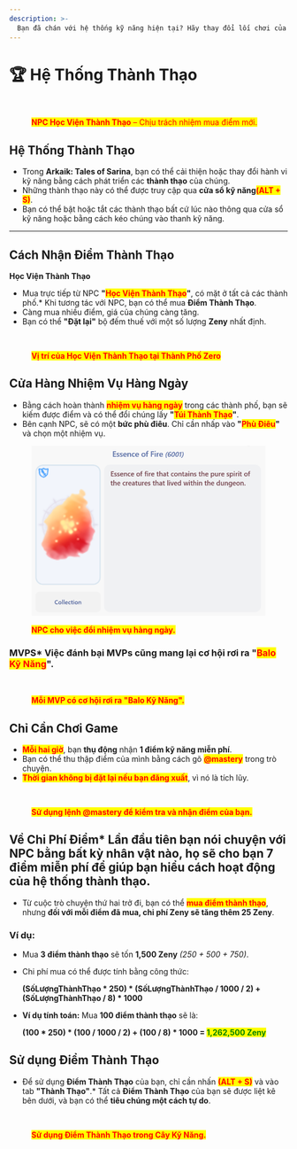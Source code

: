 ```yaml
---
description: >-
  Bạn đã chán với hệ thống kỹ năng hiện tại? Hãy thay đổi lối chơi của bạn với **Hệ Thống Thành Thạo**! Một meta mới, những build mới, và nhiều niềm vui hơn cho bạn!
---
```


# 🏆 Hệ Thống Thành Thạo

<figure><img src="../.gitbook/assets/11112.png" alt=""><figcaption><p><mark style="color:red;"><strong>NPC Học Viện Thành Thạo</strong> – Chịu trách nhiệm mua điểm mới.</mark></p></figcaption></figure>

## **Hệ Thống Thành Thạo**

* Trong **Arkaik: Tales of Sarina**, bạn có thể cải thiện hoặc thay đổi hành vi kỹ năng bằng cách phát triển các **thành thạo** của chúng.
* Những thành thạo này có thể được truy cập qua **cửa sổ kỹ năng**<mark style="color:red;">**(ALT + S)**</mark>.
* Bạn có thể bật hoặc tắt các thành thạo bất cứ lúc nào thông qua cửa sổ kỹ năng hoặc bằng cách kéo chúng vào thanh kỹ năng.

***

## **Cách Nhận Điểm Thành Thạo**

**Học Viện Thành Thạo**

* Mua trực tiếp từ NPC **"**<mark style="color:red;">**Học Viện Thành Thạo**</mark>**"**, có mặt ở tất cả các thành phố.* Khi tương tác với NPC, bạn có thể mua **Điểm Thành Thạo**.
* Càng mua nhiều điểm, giá của chúng càng tăng.
* Bạn có thể **"Đặt lại"** bộ đếm thuế với một số lượng **Zeny** nhất định.

<figure><img src="../.gitbook/assets/11123333333333.png" alt=""><figcaption><p><mark style="color:red;"><strong>Vị trí của Học Viện Thành Thạo tại Thành Phố Zero</strong></mark></p></figcaption></figure>

## **Cửa Hàng Nhiệm Vụ Hàng Ngày**

* Bằng cách hoàn thành <mark style="color:red;">**nhiệm vụ hàng ngày**</mark> trong các thành phố, bạn sẽ kiếm được điểm và có thể đổi chúng lấy **"**<mark style="color:red;">**Túi Thành Thạo**</mark>**"**.
* Bên cạnh NPC, sẽ có một **bức phù điêu**. Chỉ cần nhấp vào **"**<mark style="color:red;">**Phù Điêu**</mark>**"** và chọn một nhiệm vụ.

<figure><img src="../.gitbook/assets/44444.png" alt=""><figcaption><p><mark style="color:red;"><strong>NPC cho việc đổi nhiệm vụ hàng ngày.</strong></mark></p></figcaption></figure>

### MVPS* Việc đánh bại **MVPs** cũng mang lại cơ hội rơi ra **"**<mark style="color:red;">**Balo Kỹ Năng**</mark>**"**.

<figure><img src="../.gitbook/assets/aa23.png" alt=""><figcaption><p><mark style="color:red;"><strong>Mỗi MVP có cơ hội rơi ra "Balo Kỹ Năng".</strong></mark></p></figcaption></figure>

## **Chỉ Cần Chơi Game**

* <mark style="color:red;">**Mỗi hai giờ**</mark>, bạn **thụ động** nhận **1 điểm kỹ năng miễn phí**.
* Bạn có thể thu thập điểm của mình bằng cách gõ <mark style="color:red;">**@mastery**</mark> trong trò chuyện.
* <mark style="color:red;">**Thời gian không bị đặt lại nếu bạn đăng xuất**</mark>, vì nó là tích lũy.

<figure><img src="../.gitbook/assets/cca643.gif" alt=""><figcaption><p><mark style="color:red;"><strong>Sử dụng lệnh @mastery để kiểm tra và nhận điểm của bạn.</strong></mark></p></figcaption></figure>

## **Về Chi Phí Điểm*** **Lần đầu tiên** bạn nói chuyện với NPC bằng bất kỳ nhân vật nào, họ sẽ **cho bạn 7 điểm miễn phí** để giúp bạn hiểu cách hoạt động của hệ thống thành thạo.
* Từ cuộc trò chuyện thứ hai trở đi, bạn có thể <mark style="color:red;">**mua điểm thành thạo**</mark>, nhưng **đối với mỗi điểm đã mua, chi phí Zeny sẽ tăng thêm 25 Zeny**.

### **Ví dụ:**

* Mua **3 điểm thành thạo** sẽ tốn **1,500 Zeny** _(250 + 500 + 750)_.
*   Chi phí mua có thể được tính bằng công thức:

    **(SốLượngThànhThạo \* 250) \* (SốLượngThànhThạo / 1000 / 2) + (SốLượngThànhThạo / 8) \* 1000**
*   **Ví dụ tính toán:** Mua **100 điểm thành thạo** sẽ là:

    **(100 \* 250) \* (100 / 1000 / 2) + (100 / 8) \* 1000 =&#x20;**<mark style="color:green;">**1,262,500 Zeny**</mark>

## **Sử dụng Điểm Thành Thạo**

* Để sử dụng **Điểm Thành Thạo** của bạn, chỉ cần nhấn <mark style="color:red;">**(ALT + S)**</mark> và vào tab **"Thành Thạo"**.* Tất cả **Điểm Thành Thạo** của bạn sẽ được liệt kê bên dưới, và bạn có thể **tiêu chúng một cách tự do**.

<figure><img src="../.gitbook/assets/cca64355.gif" alt=""><figcaption><p><mark style="color:red;"><strong>Sử dụng Điểm Thành Thạo trong Cây Kỹ Năng.</strong></mark></p></figcaption></figure>